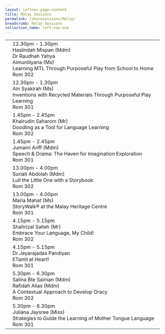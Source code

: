 ```yaml
---
layout: leftnav-page-content
title: Malay Sessions
permalink: /sharesessions/Malay/
breadcrumb: Malay Sessions
collection_name: left-nav-one
---
```



<table>
  <tr>
    <td>
    </td>
    <td>12.30pm - 1.30pm
      <br>Haslindah Mispan (Mdm)
<br>Dr Raudhah Yahya
<br>Aimuniliyana (Ms)
      <br>Learning MTL Through Purposeful Play from School to Home
      <br> Rom 302
    </td>
  </tr>
    <tr>
    <td>
    </td>
    <td>12.30pm - 1.30pm
      <br>Ain Syakirah (Ms)
      <br>Inventions with Recycled Materials Through Purposeful Play Learning
      <br> Rom 301
    </td>
  </tr>
   <tr>
    <td>
    </td>
    <td>1.45pm - 2.45pm
<br>Khairudin Saharom (Mr)
      <br>Doodling as a Tool  for Language Learning
      <br> Rom 302
    </td>
  </tr>
    <tr>
    <td>
    </td>
    <td>1.45pm - 2.45pm
      <br>Jumaini Ariff (Mdm)
      <br>Speech & Drama:
The Haven for Imagination Exploration
      <br> Rom 301
    </td>
  </tr>
    <tr>
    <td>
    </td>
    <td>13.00pm - 4.00pm
      <br>Suriati Abdolah (Mdm)
      <br>Lull the Little One with a Storybook
      <br> Rom 302
    </td>
  </tr>
    <tr>
    <td>
    </td>
    <td>13.00pm - 4.00pm
      <br>Maria Mahat (Ms)
      <br> StoryWalk® at the Malay Heritage Centre
      <br> Rom 301
    </td>
  </tr>
    <tr>
    <td>
    </td>
    <td>4.15pm - 5.15pm
      <br>Shahrizal Salleh (Mr)
      <br> Embrace Your Language, My Child!
      <br> Rom 302
    </td>
  </tr>
      <tr>
    <td>
    </td>
    <td>4.15pm - 5.15pm
      <br>Dr Jeyarajadas Pandiyan
      <br> ETamil at Heart!
      <br> Rom 301
    </td>
  </tr>
        <tr>
    <td>
    </td>
    <td>5.30pm - 6.30pm
      <br>Salina Bte Saiman (Mdm)
<br>Rafidah Alias (Mdm)
      <br> A Contextual Approach to Develop  Oracy
      <br> Rom 302
    </td>
  </tr>
          <tr>
    <td>
    </td>
    <td>5.30pm - 6.30pm
<br> Juliana Jaysree (Miss)
      <br> Strategies to Guide the Learning of Mother Tongue Language
      <br> Rom 301
    </td>
  </tr>

</table>
